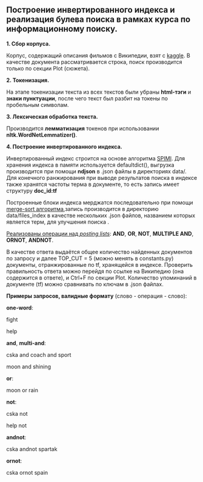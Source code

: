 ## Построение инвертированного индекса и реализация булева поиска в рамках курса по информационному поиску.


**1. Сбор корпуса.**

Корпус, содержащий описания фильмов с Википедии, взят с [kaggle](https://www.kaggle.com/jrobischon/wikipedia-movie-plots#wiki_movie_plots_deduped.csv). 
В качестве документа рассматривается строка, поиск производится только по секции Plot (сюжета). 

**2. Токенизация.**

На этапе токенизации текста из всех текстов были убраны **html-тэги** и **знаки пунктуации**, после чего текст был разбит на токены по пробельным символам.

**3. Лексическая обработка текста.**

Производится **лемматизация** токенов при использовании **nltk.WordNetLemmatizer()**.

**4. Построение инвертированного индекса.**

Инвертированный индекс строится на основе алгоритма [SPIMI](https://nlp.stanford.edu/IR-book/html/htmledition/single-pass-in-memory-indexing-1.html). 
Для хранения индекса в памяти используется defaultdict(), выгрузка производится при помощи **ndjson** в .json файлы в директориях data/.
Для конечного ранжирования при выводе результатов поиска в индексе также хранятся частоты терма в документе, то есть запись имеет структуру **doc_id:tf**

Построенные блоки индекса мерджатся последовательно при помощи [merge-sort алгоритма](https://nlp.stanford.edu/IR-book/html/htmledition/blocked-sort-based-indexing-1.html),запись производится в директорию data/files_index в качестве нескольких .json файлов, названием которых является терм, для улучшения поиска .

[Реализованы операции над *posting lists*](https://nlp.stanford.edu/IR-book/html/htmledition/processing-boolean-queries-1.html#sec:postingsintersection): **AND**, **OR**, **NOT**, **MULTIPLE AND**, **ORNOT**, **ANDNOT**. 

В качестве ответа выдаётся общее количество найденных документов по запросу и далее TOP_CUT = 5 (можно менять в constants.py) документы, отранжированные по tf, хранящейся в индексе.
Проверить правильность ответа можно перейдя по ссылке на Википедию (она содержится в ответе), и Ctrl+F по секции Plot. Количество упоминаний в документе (tf) можно сравнивать по ключам в .json файлах.

**Примеры запросов, валидные формату** (слово - операция - слово):

**one-word**:

fight

help

**and**, **multi-and**:

cska and coach and sport

moon and shining

**or**:

moon or rain

**not**:

cska not

help not

**andnot**:

cska andnot spartak

**ornot**:

cska ornot spain
